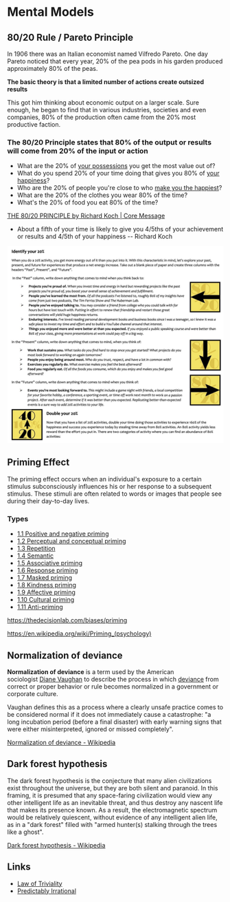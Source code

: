 # Mental Models

## 80/20 Rule / Pareto Principle

In 1906 there was an Italian economist named Vilfredo Pareto. One day Pareto noticed that every year, 20% of the pea pods in his garden produced approximately 80% of the peas.

**The basic theory is that a limited number of actions create outsized results**

This got him thinking about economic output on a larger scale. Sure enough, he began to find that in various industries, societies and even companies, 80% of the production often came from the 20% most productive faction.

### The 80/20 Principle states that 80% of the output or results will come from 20% of the input or action

- What are the 20% of [your possessions](https://markmanson.net/minimalism) you get the most value out of?
- What do you spend 20% of your time doing that gives you 80% of [your happiness](https://markmanson.net/how-to-be-happy)?
- Who are the 20% of people you're close to who [make you the happiest](https://markmanson.net/how-to-be-happy)?
- What are the 20% of the clothes you wear 80% of the time?
- What's the 20% of food you eat 80% of the time?

[THE 80/20 PRINCIPLE by Richard Koch | Core Message](https://www.youtube.com/watch?v=2YDR5-Mij1c)

- About a fifth of your time is likely to give you 4/5ths of your achievement or results and 4/5th of your happiness -- Richard Koch

![image](../media/psy-Mental-Models-image1.jpg)

## Priming Effect

The priming effect occurs when an individual's exposure to a certain stimulus subconsciously influences his or her response to a subsequent stimulus. These stimuli are often related to words or images that people see during their day-to-day lives.

### Types

- [1.1 Positive and negative priming](https://en.wikipedia.org/wiki/Priming_(psychology)#Positive_and_negative_priming)
- [1.2 Perceptual and conceptual priming](https://en.wikipedia.org/wiki/Priming_(psychology)#Perceptual_and_conceptual_priming)
- [1.3 Repetition](https://en.wikipedia.org/wiki/Priming_(psychology)#Repetition)
- [1.4 Semantic](https://en.wikipedia.org/wiki/Priming_(psychology)#Semantic)
- [1.5 Associative priming](https://en.wikipedia.org/wiki/Priming_(psychology)#Associative_priming)
- [1.6 Response priming](https://en.wikipedia.org/wiki/Priming_(psychology)#Response_priming)
- [1.7 Masked priming](https://en.wikipedia.org/wiki/Priming_(psychology)#Masked_priming)
- [1.8 Kindness priming](https://en.wikipedia.org/wiki/Priming_(psychology)#Kindness_priming)
- [1.9 Affective priming](https://en.wikipedia.org/wiki/Priming_(psychology)#Affective_priming)
- [1.10 Cultural priming](https://en.wikipedia.org/wiki/Priming_(psychology)#Cultural_priming)
- [1.11 Anti-priming](https://en.wikipedia.org/wiki/Priming_(psychology)#Anti-priming)

<https://thedecisionlab.com/biases/priming>

<https://en.wikipedia.org/wiki/Priming_(psychology)>

## Normalization of deviance

**Normalization of deviance** is a term used by the American sociologist [Diane Vaughan](https://en.wikipedia.org/wiki/Diane_Vaughan "Diane Vaughan") to describe the process in which [deviance](https://en.wikipedia.org/wiki/Deviance_(sociology) "Deviance (sociology)") from correct or proper behavior or rule becomes normalized in a government or corporate culture.

Vaughan defines this as a process where a clearly unsafe practice comes to be considered normal if it does not immediately cause a catastrophe: "a long incubation period (before a final disaster) with early warning signs that were either misinterpreted, ignored or missed completely".

[Normalization of deviance - Wikipedia](https://en.wikipedia.org/wiki/Normalization_of_deviance)

## Dark forest hypothesis

The dark forest hypothesis is the conjecture that many alien civilizations exist throughout the universe, but they are both silent and paranoid. In this framing, it is presumed that any space-faring civilization would view any other intelligent life as an inevitable threat, and thus destroy any nascent life that makes its presence known. As a result, the electromagnetic spectrum would be relatively quiescent, without evidence of any intelligent alien life, as in a "dark forest" filled with "armed hunter(s) stalking through the trees like a ghost".

[Dark forest hypothesis - Wikipedia](https://en.wikipedia.org/wiki/Dark_forest_hypothesis)

## Links

- [Law of Triviality](soft-skills/prioritization-leverage#law-of-triviality)
- [Predictably Irrational](../book-summaries/predictably-irrational)
